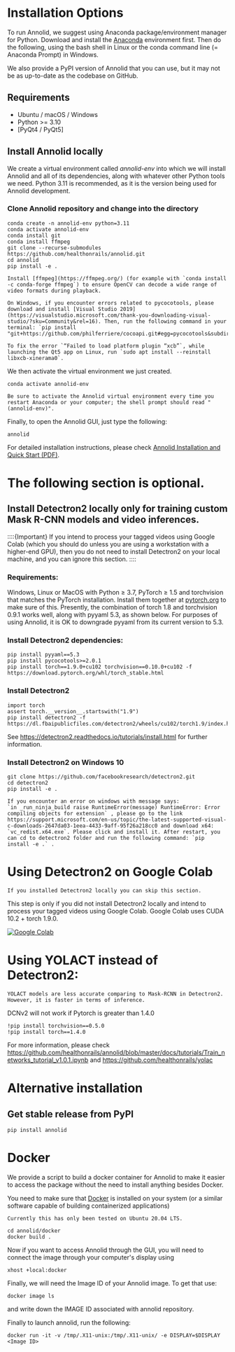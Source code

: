 # Installation Options

To run Annolid, we suggest using Anaconda package/environment manager for Python. Download and install the [Anaconda](https://www.anaconda.com/products/individual) environment first. Then do the following, using the bash shell in Linux or the conda command line (= Anaconda Prompt) in Windows.

We also provide a PyPI version of Annolid that you can use, but it may not be as up-to-date as the codebase on GitHub.

## Requirements
- Ubuntu / macOS / Windows
- Python >= 3.10
- [PyQt4 / PyQt5]

## Install Annolid locally

We create a virtual environment called _annolid-env_ into which we will install Annolid and all of its dependencies, along with whatever other Python tools we need. Python 3.11 is recommended, as it is the version being used for Annolid development.

### Clone Annolid repository and change into the directory
```
conda create -n annolid-env python=3.11
conda activate annolid-env
conda install git
conda install ffmpeg
git clone --recurse-submodules https://github.com/healthonrails/annolid.git
cd annolid
pip install -e .
```
```{note}
Install [ffmpeg](https://ffmpeg.org/) (for example with `conda install -c conda-forge ffmpeg`) to ensure OpenCV can decode a wide range of video formats during playback.
```

```{note}
On Windows, if you encounter errors related to pycocotools, please download and install [Visual Studio 2019](https://visualstudio.microsoft.com/thank-you-downloading-visual-studio/?sku=Community&rel=16). Then, run the following command in your terminal: `pip install "git+https://github.com/philferriere/cocoapi.git#egg=pycocotools&subdirectory=PythonAPI"`
```

```{note}
To fix the error `“Failed to load platform plugin “xcb”`, while launching the Qt5 app on Linux, run `sudo apt install --reinstall libxcb-xinerama0`.
```

We then activate the virtual environment we just created.
```
conda activate annolid-env
```
```{note}
Be sure to activate the Annolid virtual environment every time you restart Anaconda or your computer; the shell prompt should read "(annolid-env)".
```
Finally, to open the Annolid GUI, just type the following:
```
annolid
```

For detailed installation instructions, please check [Annolid Installation and Quick Start (PDF)](https://annolid.com/assets/pdfs/install_annolid.pdf).

# The following section is optional.
## Install Detectron2 locally only for training custom Mask R-CNN models and video inferences.

::::{Important}
If you intend to process your tagged videos using Google Colab (which you should do unless you are using a workstation with a higher-end GPU), then you do not need to install Detectron2 on your local machine, and you can ignore this section.
::::


### Requirements:

Windows, Linux or MacOS with Python ≥ 3.7, PyTorch ≥ 1.5 and torchvision that matches the PyTorch installation. Install them together at [pytorch.org](http://pytorch.org) to make sure of this. Presently, the combination of torch 1.8 and torchvision 0.9.1 works well, along with pyyaml 5.3, as shown below.
For purposes of using Annolid, it is OK to downgrade pyyaml from its current version to 5.3.

### Install Detectron2 dependencies:
```
pip install pyyaml==5.3
pip install pycocotools>=2.0.1
pip install torch==1.9.0+cu102 torchvision==0.10.0+cu102 -f https://download.pytorch.org/whl/torch_stable.html
```
### Install Detectron2
```
import torch
assert torch.__version__.startswith("1.9")    
pip install detectron2 -f https://dl.fbaipublicfiles.com/detectron2/wheels/cu102/torch1.9/index.html
```
See https://detectron2.readthedocs.io/tutorials/install.html for further information.


### Install Detectron2 on Windows 10

```
git clone https://github.com/facebookresearch/detectron2.git
cd detectron2
pip install -e .
```


```{note}
If you encounter an error on windows with message says:
`in _run_ninja_build raise RuntimeError(message) RuntimeError: Error compiling objects for extension` , please go to the link https://support.microsoft.com/en-us/topic/the-latest-supported-visual-c-downloads-2647da03-1eea-4433-9aff-95f26a218cc0 and download x64: `vc_redist.x64.exe`. Please click and install it. After restart, you can cd to detectron2 folder and run the following command: `pip install -e .` .
```

# Using Detectron2 on Google Colab
```{note}
If you installed Detectron2 locally you can skip this section.
```

This step is only if you did not install Detectron2 locally and intend to process your tagged videos using Google Colab.
Google Colab uses CUDA 10.2 + torch 1.9.0.

[![Google Colab](https://colab.research.google.com/assets/colab-badge.svg)](https://colab.research.google.com/github/healthonrails/annolid/blob/master/docs/tutorials/Annolid_on_Detectron2_Tutorial.ipynb)

# Using YOLACT instead of Detectron2:
```{note}
YOLACT models are less accurate comparing to Mask-RCNN in Detectron2. However, it is faster in terms of inference.
```
DCNv2 will not work if Pytorch is greater than 1.4.0

```
!pip install torchvision==0.5.0
!pip install torch==1.4.0
```

For more information, please check https://github.com/healthonrails/annolid/blob/master/docs/tutorials/Train_networks_tutorial_v1.0.1.ipynb and https://github.com/healthonrails/yolac


# Alternative installation
## Get stable release from PyPI
```
pip install annolid
```

# Docker

We provide a script to build a docker container for Annolid to make it easier to access the package without the need to install anything besides Docker.

You need to make sure that [Docker](https://docs.docker.com/engine/install/ubuntu/) is installed on your system (or a similar software capable of building containerized applications)


```{note}
Currently this has only been tested on Ubuntu 20.04 LTS.
```


```
cd annolid/docker
docker build .
```

Now if you want to access Annolid through the GUI, you will need to connect the image through your computer's display using

```
xhost +local:docker
```

Finally, we will need the Image ID of your Annolid image. To get that use: 

```
docker image ls
```

and write down the IMAGE ID associated with annolid repository. 

Finally to launch annolid, run the following:

```
docker run -it -v /tmp/.X11-unix:/tmp/.X11-unix/ -e DISPLAY=$DISPLAY <Image ID>
```
